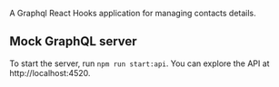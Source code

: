 A Graphql React Hooks application for managing contacts details.

## Mock GraphQL server

To start the server, run `npm run start:api`. You can explore the API at http://localhost:4520.
